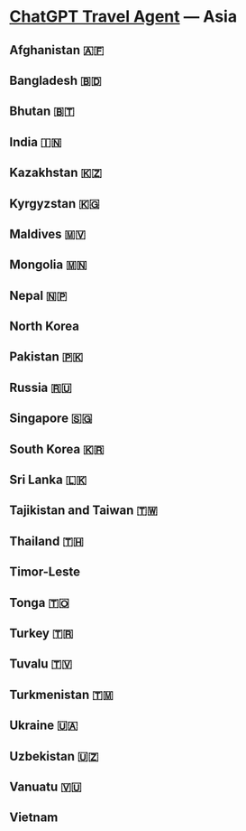 # [ChatGPT Travel Agent](https://chat.openai.com/) — Asia 
## Afghanistan 🇦🇫 
## Bangladesh 🇧🇩 
## Bhutan 🇧🇹 
## India 🇮🇳 
## Kazakhstan 🇰🇿 
## Kyrgyzstan 🇰🇬 
## Maldives 🇲🇻 
## Mongolia 🇲🇳 
## Nepal 🇳🇵 
## North Korea
## Pakistan 🇵🇰 
## Russia 🇷🇺 
## Singapore 🇸🇬 
## South Korea 🇰🇷 
## Sri Lanka 🇱🇰 
## Tajikistan and Taiwan 🇹🇼 
## Thailand 🇹🇭 
## Timor-Leste
## Tonga 🇹🇴 
## Turkey 🇹🇷 
## Tuvalu 🇹🇻 
## Turkmenistan 🇹🇲 
## Ukraine 🇺🇦 
## Uzbekistan 🇺🇿 
## Vanuatu 🇻🇺 
## Vietnam
